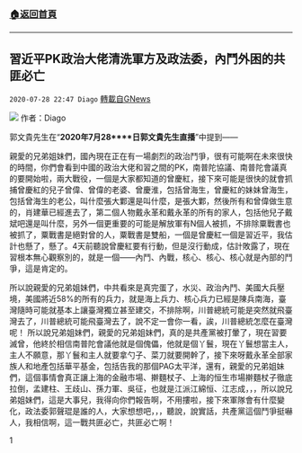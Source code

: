 ###  [:house:返回首頁](https://github.com/ourhimalayas/txt)
---

## 習近平PK政治大佬清洗軍方及政法委，內鬥外困的共匪必亡
`2020-07-28 22:47 Diago` [轉載自GNews](https://gnews.org/zh-hant/278861/)

![](https://s3.amazonaws.com/gnews-media-offload/wp-content/uploads/2020/07/28224414/%E5%B0%81%E9%9D%A2-49.jpg)
作者：Diago

郭文貴先生在“**2020****年****7****月****28****日郭文貴先生直播**”中提到——

親愛的兄弟姐妹們，國內現在正在有一場劇烈的政治鬥爭，很有可能啊在未來很快的時間，你們會看到中國的政治大佬和習之間的PK，南普陀協議、南普陀會議真的要開始啦，兩大戰役，一個是大家都知道的曾慶紅，接下來可能是很快的就會抓捕曾慶紅的兒子曾偉、曾偉的老婆、曾慶淮，包括曾海生，曾慶紅的妹妹曾海生，包括曾海生的老公，叫什麼張大鄴還是叫什麼，是張大鄴，然後所有和曾偉做生意的，肖建華已經進去了，第二個人物戴永革和戴永革的所有的家人，包括他兒子戴斌吧還是叫什麼，另外一個更重要的可能是解放軍有N個人被抓，不排除粟戰書也被抓了，粟戰書是絕對曾的人，粟戰書是雙船，一個是曾慶紅一個是習近平，我估計也懸了，懸了。4天前聽說曾慶紅要有行動，但是沒行動成，估計敗露了，現在習根本無心觀察別的，就是一個——內鬥、內戰，核心、核心、核心就是內部的鬥爭，這是肯定的。

所以說親愛的兄弟姐妹們，中共看來是真完蛋了，水災、政治內鬥、美國大兵壓境，美國將近58%的所有的兵力，就是海上兵力、核心兵力已經是陳兵南海，臺灣隨時可能就基本上讓臺灣獨立甚至建交，不排除啊，川普總統可能是突然就飛臺灣去了，川普總統可能飛臺灣去了，說不定一會你一看，誒，川普總統怎麼在臺灣呢！ 所以說兄弟姐妹們，親愛的兄弟姐妹們，真的是共產黨被打暈了，現在習要滅曾，他終於相信南普陀會議他就是個傀儡，他就是個丫鬟，現在丫鬟想當主人，主人不願意，那丫鬟和主人就要拿勺子、菜刀就要開幹了，接下來呀戴永革全部家族人和地產包括華平基金，包括告我的那個PAG太平洋，還有，親愛的兄弟姐妹們，這個事情會真正讓上海的金融市場、擀麵杖子、上海的恒生市場擀麵杖子徹底拉倒，孟建柱、王歧山、孫力軍、吳征，也就是江派江綿恒、江志成，，，所以說兄弟姐妹們，這是大事兒，我得向你們報告啊，不用摟啦，接下來軍隊會有什麼變化，政法委郭聲琨是誰的人，大家想想吧，，，聽說，說實話，共產黨這個鬥爭挺嚇人，我相信啊，這一戰共匪必亡，共匪必亡啊！

1
